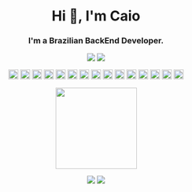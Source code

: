 <h1 align="center">Hi 👋, I'm Caio</h1>
<h3 align="center">I'm a Brazilian BackEnd Developer.</h3>
<p align='center'>
  <a href="#"><img src="https://badges.strrl.dev/visits/caioreix/caioreix"></a>
  <a href="#"><img src="https://badges.strrl.dev/repos/caioreix"></a>
  <!--<a href="#"><img src="https://badges.strrl.dev/gists/caioreix"></a> -->
</p>

<p align="center">
  <code><img title="Golang" alt="Golang" width="20" src="https://github.com/caioreix/devicon/blob/master/icons/go/go-original.svg"></code>
  <code><img title="AWS" alt="AWS" width="20" src="https://github.com/caioreix/devicon/blob/master/icons/amazonwebservices/amazonwebservices-original.svg"></code>
  <code><img title="Git" alt="Git" width="20" src="https://github.com/caioreix/devicon/blob/master/icons/git/git-original.svg"></code>
  <code><img title="Docker" alt="Docker" width="20" src="https://github.com/caioreix/devicon/blob/master/icons/docker/docker-original.svg"></code>
  <code><img title="Kubernetes" alt="Kubernetes" width="20" src="https://github.com/caioreix/devicon/blob/master/icons/kubernetes/kubernetes-plain.svg"></code>
  <code><img title="Postgres" alt="Postgres" width="20" src="https://github.com/caioreix/devicon/blob/master/icons/postgresql/postgresql-original.svg"></code>
  <code><img title="Redis" alt="Redis" width="20" src="https://github.com/caioreix/devicon/blob/master/icons/redis/redis-original.svg"></code>
  <code><img title="C#" alt="C#" width="20" src="https://github.com/caioreix/devicon/blob/master/icons/csharp/csharp-original.svg"></code>
  <code><img title="C++" alt="C++" width="20" src="https://github.com/caioreix/devicon/blob/master/icons/cplusplus/cplusplus-original.svg"></code>
  <code><img title="Linux" alt="Linux" width="20" src="https://github.com/caioreix/devicon/blob/master/icons/linux/linux-original.svg"></code>
  <code><img title="MongoDB" alt="MongoDB" width="20" src="https://github.com/caioreix/devicon/blob/master/icons/mongodb/mongodb-original.svg"></code>
  <code><img title="MySQL" alt="MySQL" width="20" src="https://github.com/caioreix/devicon/blob/master/icons/mysql/mysql-original.svg"></code>
  <code><img title="Javascript" alt="Javascript" width="20" src="https://github.com/caioreix/devicon/blob/master/icons/javascript/javascript-original.svg"></code>
  <code><img title="TypeScript" alt="TypeScript" width="20" src="https://github.com/caioreix/devicon/blob/master/icons/typescript/typescript-original.svg"></code>
  <code><img title="Python" alt="Python" width="20" src="https://github.com/caioreix/devicon/blob/master/icons/python/python-original.svg"></code>
</p>
  
<p align="center">
  <!--<img height="165em" src="https://github-readme-stats.vercel.app/api?username=caioreix&show_icons=true&theme=algolia&include_all_commits=true&count_private=true"/>-->
  <img height="165em" src="https://github-readme-stats.vercel.app/api/top-langs/?username=caioreix&layout=compact&langs_count=16&theme=algolia"/>
</p>

<p align="center">
  <a href="https://linkedin.com/in/caioreix" target="_blank"><img src="https://img.shields.io/badge/-LinkedIn-%230077B5?style=for-the-badge&logo=linkedin&logoColor=white" target="_blank"></a>
  <a href ="mailto: caioreix@outlook.com"><img src="https://img.shields.io/badge/Outlook-0078D4?style=for-the-badge&logo=microsoft-outlook&logoColor=white" target="_blank"></a>
  <!--<a href ="https://instagram.com/caioreix/" target="_blank"><img src="https://img.shields.io/badge/-Instagram-%23E4405F?style=for-the-badge&logo=instagram&logoColor=white" target="_blank"></a>-->
</p>

<!--
<p align="center">
  <img src="https://github.com/caioreix/caioreix/blob/main/img/github-user-contribution.svg"/>
</p>
-->
